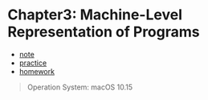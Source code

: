 # Chapter3: Machine-Level Representation of Programs

- [note](./note/README.md)
- [practice](./practice/README.md)
- [homework](./homework/README.md)

> Operation System: macOS 10.15
